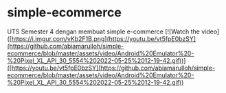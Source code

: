 # simple-ecommerce
UTS Semester 4 dengan membuat simple e-commerce
[![Watch the video]([https://i.imgur.com/vKb2F1B.png](https://youtu.be/vt5fpE0bzSY](https://github.com/abiamarulloh/simple-ecommerce/blob/master/assets/video/Android%20Emulator%20-%20Pixel_XL_API_30_5554%202022-05-25%2012-19-42.gif))]([https://youtu.be/vt5fpE0bzSY](https://github.com/abiamarulloh/simple-ecommerce/blob/master/assets/video/Android%20Emulator%20-%20Pixel_XL_API_30_5554%202022-05-25%2012-19-42.gif))
